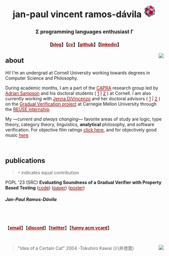 # <p align="center"> jan-paul vincent ramos-dávila [![alt text](./Data/icosi.png)](https://dogfeathers.com/icosidodec/topo.html) </p>
### <p align="center">Σ programming languages enthusiast Γ </p>
#### <p align="center">【<a href="https://blog.jpramos.me" style="color: #8B0000;">blog</a>】【<a href="https://jpramos.me/Data/cv.pdf" style="color: #8B0000;">cv</a>】【<a href="https://github.com/jpVinnie" style="color: #8B0000;">github</a>】【<a href="https://www.linkedin.com/in/jpv-ramos/" style="color: #8B0000;">linkedin</a>】</p>

[<img height=80px src="https://raw.githubusercontent.com/jpVinnie/jpvinnie.github.io/master/Data/ORCID.png" align="right">](https://orcid.org/0000-0003-1055-6785)
## about 

Hi! I'm an undergrad at Cornell University working towards degrees in Computer Science and Philosophy.

During academic months, I am a part of the <a href="https://capra.cs.cornell.edu/" style="color: #8B0000; border-bottom:1px dotted">CAPRA</a> research group led by <a href="https://www.cs.cornell.edu/~asampson/" style="color: #8B0000; border-bottom:1px dotted">Adrian Sampson</a> and his doctoral students ( <a href="https://rachitnigam.com/" style="color: #8B0000; border-bottom:1px dotted">1</a> \| <a href="https://griffinberlste.in/" style="color: #8B0000; border-bottom:1px dotted">2</a> ) at Cornell. I am also currently working with <a href="https://www.cs.cmu.edu/~jlwise/" style="color: #8B0000; border-bottom:1px dotted">Jenna DiVincenzo</a> and her doctoral advisors ( <a href="https://www.cs.cmu.edu/~aldrich/" style="color: #8B0000; border-bottom:1px dotted">1</a> \| <a href="https://www.cs.cmu.edu/~jssunshi/" style="color: #8B0000; border-bottom:1px dotted">2</a> ) on the <a href="https://2020.splashcon.org/details/splash-2020-oopsla/104/Gradual-Verification-of-Recursive-Heap-Data-Structures" style="color: #8B0000; border-bottom:1px dotted">Gradual Verification project</a> at Carnegie Mellon University through the <a href="https://www.cmu.edu/scs/isr/reuse/" style="color: #8B0000; border-bottom:1px dotted">REUSE internship</a>. 

My —*current and always changing*— favorite areas of study are logic, type theory, category theory, linguistics, **analytical** philosophy, and software verification. For objective film ratings <a href="https://letterboxd.com/Vinnely/" style="color: #8B0000; border-bottom:1px dotted">click here</a>, and for objectively good music <a href="https://bandcamp.com/jpvinnely" style="color: #8B0000; border-bottom:1px dotted">here</a>.

<br>

## publications
> `*` indicates equal contribution

POPL '23 (SRC) **Evaluating Soundness of a Gradual Verifier with Property Based Testing** (<a href="https://github.com/gradual-verification/gvc0" style="color: #8B0000; border-bottom:1px dotted">code</a>) (<a href="https://jpramos.me/Data/popl23src-paper20.pdf" style="color: #8B0000; border-bottom:1px dotted">paper</a>) (<a href="http://jpramos.me/Data/2022%2008.05%20REUSE%20Poster%20-%20JanPaulVRamosEmpiricalSoundnessofGradualVerification.pdf" style="color: #8B0000; border-bottom:1px dotted">poster</a>)
##### Jan-Paul Ramos-Dávila

<br>

<br>


【<a href="mailto:jvr34@cornell.edu" style="color: #8B0000;">**email**</a>】【<a href="https://discord.com/users/294518633541926912" style="color: #8B0000;">**discord**</a>】【<a href="https://twitter.com/JanPaulV" style="color: #8B0000;">**twitter**</a>】【<a href="http://member.acm.org/~jan-paulramos" style="color: #8B0000;">**funny acm vcard**</a>】</p>

<br>

> "Idea of a Certain Cat" 2004 -Tokuhiro Kawai (川井徳寛) [<img height=100px src="https://raw.githubusercontent.com/jpVinnie/jpvinnie.github.io/master/Data/Tokuhiro%20Kawai2.jpg" align="right">](https://www.thegreatcat.org/the-cat-in-art-and-photos-2/cats-asian-art/tokuhiro-kawai-1971-present-japanese/)
